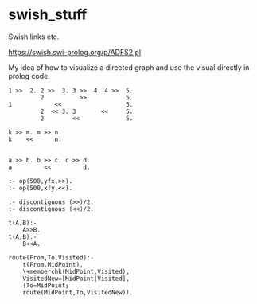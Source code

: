 # swish_stuff
Swish links etc.

https://swish.swi-prolog.org/p/ADFS2.pl

My idea of how to visualize a  directed  graph and use the visual directly in prolog code. 


```
1 >>  2. 2 >>  3. 3 >>  4. 4 >>  5.
         2          >>           5.
1            <<                  5.
         2  << 3. 3       <<     5.
         2        <<             5.      
                 
k >> m. m >> n.
k    <<      n.

                 
a >> b. b >> c. c >> d.
a         <<         d. 
```

```
:- op(500,yfx,>>).
:- op(500,xfy,<<).

:- discontiguous (>>)/2.
:- discontiguous (<<)/2.

t(A,B):-
    A>>B.
t(A,B):-
    B<<A.

route(From,To,Visited):-
    t(From,MidPoint),
    \+memberchk(MidPoint,Visited),
    VisitedNew=[MidPoint|Visited],
    (To=MidPoint;
    route(MidPoint,To,VisitedNew)).
```
